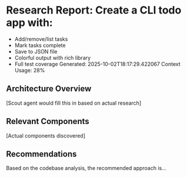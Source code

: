 # Research Report: Create a CLI todo app with:
- Add/remove/list tasks
- Mark tasks complete
- Save to JSON file
- Colorful output with rich library
- Full test coverage
Generated: 2025-10-02T18:17:29.422067
Context Usage: 28%

## Architecture Overview
[Scout agent would fill this in based on actual research]

## Relevant Components
[Actual components discovered]

## Recommendations
Based on the codebase analysis, the recommended approach is...
